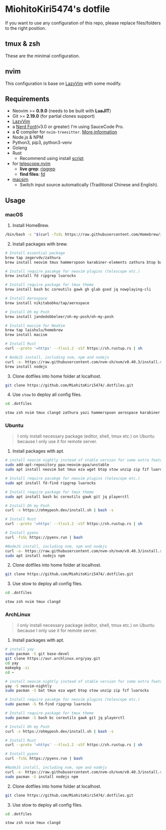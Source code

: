 # MiohitoKiri5474's dotfile

If you want to use any configuration of this repo, please replace files/folders to the right position.

## tmux & zsh

These are the minimal configuration.

## nvim

This configuration is base on [LazyVim](lazyvim.org) with some modify.

## Requirements

- Neovim >= **0.9.0** (needs to be built with **LuaJIT**)
- Git >= **2.19.0** (for partial clones support)
- [LazyVim](https://www.lazyvim.org/)
- a [Nerd Font](https://www.nerdfonts.com/)(v3.0 or greater)
  I'm using SauceCode Pro.
- a **C** compiler for `nvim-treesitter`. [More information](https://github.com/nvim-treesitter/nvim-treesitter#requirements)
- Node.js & NPM
- Python3, pip3, python3-venv
- Golang
- Rust
  - Recommend using install [script](https://www.rust-lang.org/tools/install)
- for [telescope.nvim](https://github.com/nvim-telescope/telescope.nvim)
  - **live grep**: [ripgrep](https://github.com/BurntSushi/ripgrep)
  - **find files**: [fd](https://github.com/sharkdp/fd)
- [macsim](https://github.com/laishulu/macism/)
  - Switch input source automatically (Traditional Chinese and English).

## Usage

### macOS

1. Install HomeBrew.

```sh
/bin/bash -c "$(curl -fsSL https://raw.githubusercontent.com/Homebrew/install/HEAD/install.sh)"
```

2. Install packages with brew.

```sh
# Install essential package
brew tap zegervdv/zathura
brew install neovim tmux hammerspoon karabiner-elements zathura btop bat wget eza ghostty stow clangd fzf pyenv

# Install require pacakge for neovim plugins (telescope etc.)
brew install fd ripgrep luarocks

# Install require package for tmux theme
brew install bash bc coreutils gawk gh glab gsed jq nowplaying-cli

# Install Aerospace
brew install nikitabobko/tap/aerospace

# Install Oh my Posh
brew install jandedobbeleer/oh-my-posh/oh-my-posh

# Install macsim for NeoVim
brew tap laishulu/homebrew
brew install macism

# Install Rust
curl --proto '=https' --tlsv1.2 -sSf https://sh.rustup.rs | sh

# NodeJS install, including nvm, npm and nodejs
curl -o- https://raw.githubusercontent.com/nvm-sh/nvm/v0.40.3/install.sh | bash
brew install nodejs
```

3. Clone dotfiles into home folder at localhost.

```sh
git clone https://github.com/MiohitoKiri5474/.dotfiles.git
```

4. Use `stow` to deploy all config files.

```sh
cd .dotfiles

stow zsh nvim tmux clangd zathura yazi hammerspoon aerospace karabiner ghostty
```

### Ubuntu

> I only install necessary package (editor, shell, tmux etc.) on Ubuntu because I only use it for remote server.

1. Install packages with apt.

```sh
# install neovim nightly instead of stable version for some extra features
sudo add-apt-repository ppa:neovim-ppa/unstable
sudo apt install neovim bat tmux eza wget btop stow unzip zip fzf luarocks

# Install require pacakge for neovim plugins (telescope etc.)
sudo apt install fd-find ripgrep luarocks

# Install require package for tmux theme
sudo apt install bash bc coreutils gawk git jq playerctl

# Install Oh my Posh
curl -s https://ohmyposh.dev/install.sh | bash -s

# Install Rust
curl --proto '=https' --tlsv1.2 -sSf https://sh.rustup.rs | sh

# Install pyenv
curl -fsSL https://pyenv.run | bash

#NodeJS install, including nvm, npm and nodejs
curl -o- https://raw.githubusercontent.com/nvm-sh/nvm/v0.40.3/install.sh | bash
sudo apt install nodejs npm
```

2. Clone dotfiles into home folder at localhost.

```sh
git clone https://github.com/MiohitoKiri5474/.dotfiles.git
```

3. Use stow to deploy all config files.

```sh
cd .dotfiles

stow zsh nvim tmux clangd
```

### ArchLinux

> I only install necessary package (editor, shell, tmux etc.) on Ubuntu because I only use it for remote server.

1. Install packages with apt.

```sh
# install yay
sudo pacman -S git base-devel
git clone https://aur.archlinux.org/yay.git
cd yay
makepkg -si
cd ~

# install neovim nightly instead of stable version for some extra features
yay -S neovim-nightly
sudo pacman -S bat tmux eza wget btop stow unzip zip fzf luarocks

# Install require pacakge for neovim plugins (telescope etc.)
sudo pacman -S fd-find ripgrep luarocks

# Install require package for tmux theme
sudo pacman -S bash bc coreutils gawk git jq playerctl

# Install Oh my Posh
curl -s https://ohmyposh.dev/install.sh | bash -s

# Install Rust
curl --proto '=https' --tlsv1.2 -sSf https://sh.rustup.rs | sh

# Install pyenv
curl -fsSL https://pyenv.run | bash

#NodeJS install, including nvm, npm and nodejs
curl -o- https://raw.githubusercontent.com/nvm-sh/nvm/v0.40.3/install.sh | bash
sudo pacman -S install nodejs npm
```

2. Clone dotfiles into home folder at localhost.

```sh
git clone https://github.com/MiohitoKiri5474/.dotfiles.git
```

3. Use stow to deploy all config files.

```sh
cd .dotfiles

stow zsh nvim tmux clangd
```
